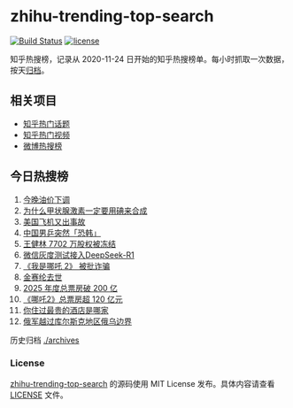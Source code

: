 # zhihu-trending-top-search

[![Build Status](https://github.com/justjavac/zhihu-trending-top-search/workflows/ci/badge.svg?branch=main)](https://github.com/justjavac/zhihu-trending-top-search/actions)
[![license](https://img.shields.io/github/license/justjavac/zhihu-trending-top-search)](https://github.com/justjavac/zhihu-trending-top-search/blob/main/LICENSE)

知乎热搜榜，记录从 2020-11-24 日开始的知乎热搜榜单。每小时抓取一次数据，按天[归档](./archives)。

## 相关项目

- [知乎热门话题](https://github.com/justjavac/zhihu-trending-hot-questions)
- [知乎热门视频](https://github.com/justjavac/zhihu-trending-hot-video)
- [微博热搜榜](https://github.com/justjavac/weibo-trending-hot-search)

## 今日热搜榜

<!-- BEGIN -->
<!-- 最后更新时间 Fri Feb 21 2025 03:11:29 GMT+0800 (China Standard Time) -->

1. [今晚油价下调](https://www.zhihu.com/search?q=%E4%BB%8A%E6%99%9A%E6%B2%B9%E4%BB%B7%E4%B8%8B%E8%B0%83)
1. [为什么甲状腺激素一定要用碘来合成](https://www.zhihu.com/search?q=%E4%B8%BA%E4%BB%80%E4%B9%88%E7%94%B2%E7%8A%B6%E8%85%BA%E6%BF%80%E7%B4%A0%E4%B8%80%E5%AE%9A%E8%A6%81%E7%94%A8%E7%A2%98%E6%9D%A5%E5%90%88%E6%88%90)
1. [美国飞机又出事故](https://www.zhihu.com/search?q=%E7%BE%8E%E5%9B%BD%E9%A3%9E%E6%9C%BA%E5%8F%88%E5%87%BA%E4%BA%8B%E6%95%85)
1. [中国男乒突然「恐韩」](https://www.zhihu.com/search?q=%E4%B8%AD%E5%9B%BD%E7%94%B7%E4%B9%92%E7%AA%81%E7%84%B6%E3%80%8C%E6%81%90%E9%9F%A9%E3%80%8D)
1. [王健林 7702 万股权被冻结](https://www.zhihu.com/search?q=%E7%8E%8B%E5%81%A5%E6%9E%97%207702%20%E4%B8%87%E8%82%A1%E6%9D%83%E8%A2%AB%E5%86%BB%E7%BB%93)
1. [微信灰度测试接入DeepSeek-R1](https://www.zhihu.com/search?q=%E5%BE%AE%E4%BF%A1%E7%81%B0%E5%BA%A6%E6%B5%8B%E8%AF%95%E6%8E%A5%E5%85%A5DeepSeek-R1)
1. [《我是哪吒 2》 被批诈骗](https://www.zhihu.com/search?q=%E3%80%8A%E6%88%91%E6%98%AF%E5%93%AA%E5%90%92%202%E3%80%8B%20%E8%A2%AB%E6%89%B9%E8%AF%88%E9%AA%97)
1. [金赛纶去世](https://www.zhihu.com/search?q=%E9%87%91%E8%B5%9B%E7%BA%B6%E5%8E%BB%E4%B8%96)
1. [2025 年度总票房破 200 亿](https://www.zhihu.com/search?q=2025%20%E5%B9%B4%E5%BA%A6%E6%80%BB%E7%A5%A8%E6%88%BF%E7%A0%B4%20200%20%E4%BA%BF)
1. [《哪吒2》总票房超 120 亿元](https://www.zhihu.com/search?q=%E3%80%8A%E5%93%AA%E5%90%922%E3%80%8B%E6%80%BB%E7%A5%A8%E6%88%BF%E8%B6%85%20120%20%E4%BA%BF%E5%85%83)
1. [你住过最贵的酒店是哪家](https://www.zhihu.com/search?q=%E4%BD%A0%E4%BD%8F%E8%BF%87%E6%9C%80%E8%B4%B5%E7%9A%84%E9%85%92%E5%BA%97%E6%98%AF%E5%93%AA%E5%AE%B6)
1. [俄军越过库尔斯克地区俄乌边界](https://www.zhihu.com/search?q=%E4%BF%84%E5%86%9B%E8%B6%8A%E8%BF%87%E5%BA%93%E5%B0%94%E6%96%AF%E5%85%8B%E5%9C%B0%E5%8C%BA%E4%BF%84%E4%B9%8C%E8%BE%B9%E7%95%8C)

<!-- END -->

历史归档 [./archives](./archives)

### License

[zhihu-trending-top-search](https://github.com/justjavac/zhihu-trending-top-search) 的源码使用 MIT License
发布。具体内容请查看 [LICENSE](./LICENSE) 文件。
